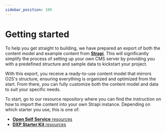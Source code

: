 ```yaml
---
sidebar_position: 100
---
```


# Getting started

To help you get straight to building, we have prepared an export of both the content model and example content from **[Strapi](https://strapi.io/)**. This will significantly simplify the process of setting up your own CMS server by providing you with a predefined structure and sample data to kickstart your project.

With this export, you receive a ready-to-use content model that mirrors O2S's structure, ensuring everything is organized and optimized from the start. From there, you can fully customize both the content model and data to suit your specific needs.

To start, go to our resource repository where you can find the instruction on how to import the content into your own Strapi instance. Depending on which starter you use, this is one of:

- [**Open Self Service** resources](https://github.com/o2sdev/openselfservice-resources/tree/main/packages/cms/strapi/o2s)
- [**DXP Starter Kit** resources](https://github.com/o2sdev/openselfservice-resources/tree/main/packages/cms/strapi/dxp)
